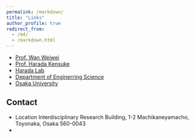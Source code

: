 ```yaml
---
permalink: /markdown/
title: "Links"
author_profile: true
redirect_from: 
  - /md/
  - /markdown.html
---
```


* [Prof. Wan Weiwei](https://wanweiwei07.github.io/)
* [Prof. Harada Kensuke](https://www.roboticmanipulation.org/members-old/%E5%8E%9F%E7%94%B0%E7%A0%94%E4%BB%8B/)
* [Harada Lab](https://www.roboticmanipulation.org/)
* [Department of Enginerring Science](https://www.es.osaka-u.ac.jp/ja/)
* [Osaka University](https://www.osaka-u.ac.jp/ja)

## Contact
* Location
  Interdisciplinary Research Building, 1-2 Machikaneyamacho, Toyonaka, Osaka 560-0043
* 
